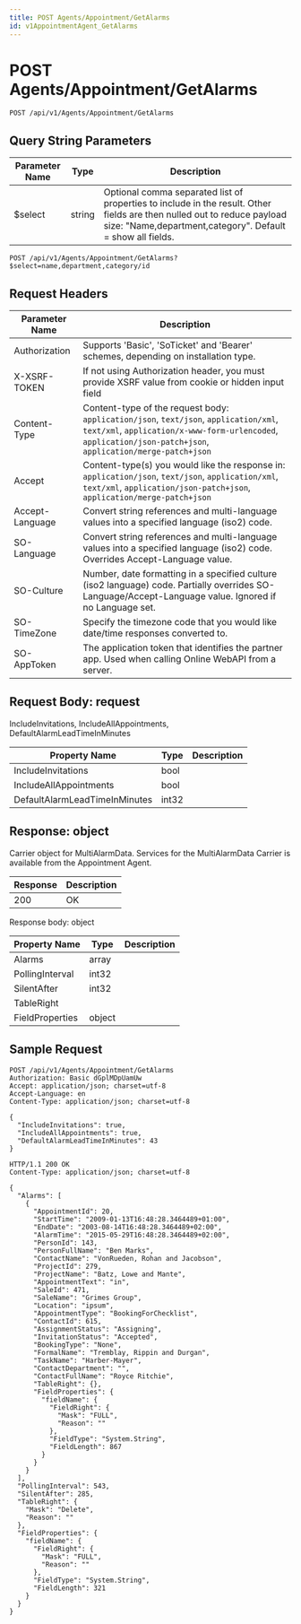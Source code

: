 ```yaml
---
title: POST Agents/Appointment/GetAlarms
id: v1AppointmentAgent_GetAlarms
---
```


# POST Agents/Appointment/GetAlarms

```http
POST /api/v1/Agents/Appointment/GetAlarms
```









## Query String Parameters

| Parameter Name | Type |  Description |
|----------------|------|--------------|
| $select | string |  Optional comma separated list of properties to include in the result. Other fields are then nulled out to reduce payload size: "Name,department,category". Default = show all fields. |

```http
POST /api/v1/Agents/Appointment/GetAlarms?$select=name,department,category/id
```


## Request Headers

| Parameter Name | Description |
|----------------|-------------|
| Authorization  | Supports 'Basic', 'SoTicket' and 'Bearer' schemes, depending on installation type. |
| X-XSRF-TOKEN   | If not using Authorization header, you must provide XSRF value from cookie or hidden input field |
| Content-Type | Content-type of the request body: `application/json`, `text/json`, `application/xml`, `text/xml`, `application/x-www-form-urlencoded`, `application/json-patch+json`, `application/merge-patch+json` |
| Accept         | Content-type(s) you would like the response in: `application/json`, `text/json`, `application/xml`, `text/xml`, `application/json-patch+json`, `application/merge-patch+json` |
| Accept-Language | Convert string references and multi-language values into a specified language (iso2) code. |
| SO-Language | Convert string references and multi-language values into a specified language (iso2) code. Overrides Accept-Language value. |
| SO-Culture | Number, date formatting in a specified culture (iso2 language) code. Partially overrides SO-Language/Accept-Language value. Ignored if no Language set. |
| SO-TimeZone | Specify the timezone code that you would like date/time responses converted to. |
| SO-AppToken | The application token that identifies the partner app. Used when calling Online WebAPI from a server. |

## Request Body: request  

IncludeInvitations, IncludeAllAppointments, DefaultAlarmLeadTimeInMinutes 

| Property Name | Type |  Description |
|----------------|------|--------------|
| IncludeInvitations | bool |  |
| IncludeAllAppointments | bool |  |
| DefaultAlarmLeadTimeInMinutes | int32 |  |


## Response: object

Carrier object for MultiAlarmData.
Services for the MultiAlarmData Carrier is available from the <see cref="T:SuperOffice.CRM.Services.IAppointmentAgent">Appointment Agent</see>.

| Response | Description |
|----------------|-------------|
| 200 | OK |

Response body: object

| Property Name | Type |  Description |
|----------------|------|--------------|
| Alarms | array |  |
| PollingInterval | int32 |  |
| SilentAfter | int32 |  |
| TableRight |  |  |
| FieldProperties | object |  |

## Sample Request

```http!
POST /api/v1/Agents/Appointment/GetAlarms
Authorization: Basic dGplMDpUamUw
Accept: application/json; charset=utf-8
Accept-Language: en
Content-Type: application/json; charset=utf-8

{
  "IncludeInvitations": true,
  "IncludeAllAppointments": true,
  "DefaultAlarmLeadTimeInMinutes": 43
}
```

```http_
HTTP/1.1 200 OK
Content-Type: application/json; charset=utf-8

{
  "Alarms": [
    {
      "AppointmentId": 20,
      "StartTime": "2009-01-13T16:48:28.3464489+01:00",
      "EndDate": "2003-08-14T16:48:28.3464489+02:00",
      "AlarmTime": "2015-05-29T16:48:28.3464489+02:00",
      "PersonId": 143,
      "PersonFullName": "Ben Marks",
      "ContactName": "VonRueden, Rohan and Jacobson",
      "ProjectId": 279,
      "ProjectName": "Batz, Lowe and Mante",
      "AppointmentText": "in",
      "SaleId": 471,
      "SaleName": "Grimes Group",
      "Location": "ipsum",
      "AppointmentType": "BookingForChecklist",
      "ContactId": 615,
      "AssignmentStatus": "Assigning",
      "InvitationStatus": "Accepted",
      "BookingType": "None",
      "FormalName": "Tremblay, Rippin and Durgan",
      "TaskName": "Harber-Mayer",
      "ContactDepartment": "",
      "ContactFullName": "Royce Ritchie",
      "TableRight": {},
      "FieldProperties": {
        "fieldName": {
          "FieldRight": {
            "Mask": "FULL",
            "Reason": ""
          },
          "FieldType": "System.String",
          "FieldLength": 867
        }
      }
    }
  ],
  "PollingInterval": 543,
  "SilentAfter": 285,
  "TableRight": {
    "Mask": "Delete",
    "Reason": ""
  },
  "FieldProperties": {
    "fieldName": {
      "FieldRight": {
        "Mask": "FULL",
        "Reason": ""
      },
      "FieldType": "System.String",
      "FieldLength": 321
    }
  }
}
```